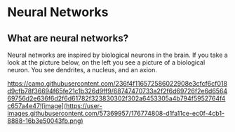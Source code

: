 # Neural Networks

## What are neural networks?
Neural networks are inspired by biological neurons in the brain. If you take a look at the picture below, on the left you see a picture of a biological neuron. You see dendrites, a nucleus, and an axion.

https://camo.githubusercontent.com/236f4f116572586022908e3cfcf6cf018d9cfb78f36694f65fe21c1b326d9ff9/68747470733a2f2f6d69726f2e6d656469756d2e636f6d2f6d61782f323830302f302a6453305a4b794f5952764f4c657a4e47![image](https://user-images.githubusercontent.com/57369957/176774808-d1fa11ce-ec0f-4cb1-8888-16b3e50043fb.png)
